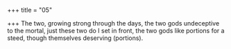 +++
title = "05"

+++
The two, growing strong through the days, the two gods undeceptive to  the mortal,
just these two do I set in front, the two gods like portions for a steed,  though themselves deserving (portions).